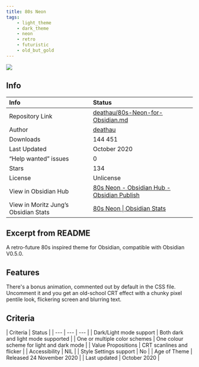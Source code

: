```yaml
---
title: 80s Neon
tags:
    - light_theme
    - dark_theme
    - neon
    - retro
    - futuristic
    - old_but_gold
---
```


<img src="https://raw.githubusercontent.com/deathau/80s-Neon-for-Obsidian.md/refs/heads/master/screenshot.jpg">

## Info
| Info | Status |
| :--- | :--- |
| Repository Link | [deathau/80s-Neon-for-Obsidian.md](https://github.com/deathau/80s-Neon-for-Obsidian.md)  |
| Author | [deathau](https://github.com/deathau/) |
| Downloads | 144 451 |
| Last Updated | October 2020 |
| “Help wanted” issues | 0 |
| Stars | 134 |
| License | Unlicense |
| View in Obsidian Hub | [80s Neon \- Obsidian Hub \- Obsidian Publish](https://publish.obsidian.md/hub/02+-+Community+Expansions/02.05+All+Community+Expansions/Themes/80s+Neon) |
| View in Moritz Jung’s Obsidian Stats | [80s Neon \| Obsidian Stats](https://www.moritzjung.dev/obsidian-stats/themes/80s-neon/) |

## Excerpt from README

A retro-future 80s inspired theme for Obsidian, compatible with Obsidian V0.5.0.

## Features

There's a bonus animation, commented out by default in the CSS file.  
Uncomment it and you get an old-school CRT effect with a chunky pixel pentile look, flickering screen and blurring text.

## Criteria
| Criteria | Status | 
| --- | --- | --- |
| Dark/Light mode support | Both dark and light mode supported | 
| One or multiple color schemes | One colour scheme for light and dark mode | 
| Value Propositions | CRT scanlines and flicker | 
| Accessibility | NIL | 
| Style Settings support | No | 
| Age of Theme | Released 24 November 2020 | 
| Last updated | October 2020 | 